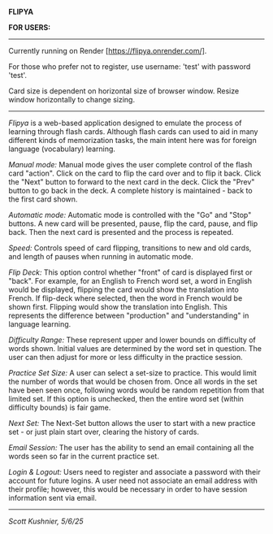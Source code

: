 **FLIPYA**

**FOR USERS:**

---

Currently running on Render [https://flipya.onrender.com/].

For those who prefer not to register, use username: 'test' with password 'test'.

Card size is dependent on horizontal size of browser window. Resize window horizontally to change sizing.

---

_Flipya_ is a web-based application designed to emulate the process of learning through flash cards. Although flash cards can used to aid in many different kinds of memorization tasks, the main intent here was for foreign language (vocabulary) learning.

_Manual mode:_
Manual mode gives the user complete control of the flash card "action". Click on the card to flip the card over and to flip it back. Click the "Next" button to forward to the next card in the deck. Click the "Prev" button to go back in the deck. A complete history is maintained - back to the first card shown.

_Automatic mode:_
Automatic mode is controlled with the "Go" and "Stop" buttons. A new card will be presented, pause, flip the card, pause, and flip back. Then the next card is presented and the process is repeated.

_Speed:_
Controls speed of card flipping, transitions to new and old cards, and length of pauses when running in automatic mode.

_Flip Deck:_
This option control whether "front" of card is displayed first or "back". For example, for an English to French word set, a word in English would be displayed, flipping the card would show the translation into French. If flip-deck where selected, then the word in French would be shown first. Flipping would show the translation into English. This represents the difference between "production" and "understanding" in language learning.

_Difficulty Range:_
These represent upper and lower bounds on difficulty of words shown. Initial values are determined by the word set in question. The user can then adjust for more or less difficulty in the practice session.

_Practice Set Size:_
A user can select a set-size to practice. This would limit the number of words that would be chosen from. Once all words in the set have been seen once, following words would be random repetition from that limited set. If this option is unchecked, then the entire word set (within difficulty bounds) is fair game.

_Next Set:_
The Next-Set button allows the user to start with a new practice set - or just plain start over, clearing the history of cards.

_Email Session:_
The user has the ability to send an email containing all the words seen so far in the current practice set.

_Login & Logout:_
Users need to register and associate a password with their account for future logins. A user need not associate an email address with their profile; however, this would be necessary in order to have session information sent via email.

---

_Scott Kushnier, 5/6/25_
